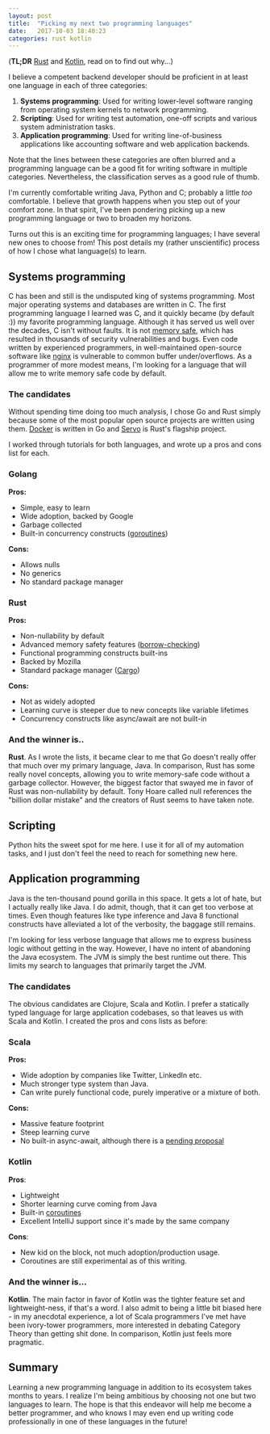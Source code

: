 ```yaml
---
layout: post
title:  "Picking my next two programming languages"
date:   2017-10-03 18:40:23
categories: rust kotlin
---
```


(**TL;DR** [Rust](https://www.rust-lang.org) and [Kotlin](https://kotlinlang.org/), read on to find out why...)

I believe a competent backend developer should be proficient in at least one language in each of three categories:
1. **Systems programming**: Used for writing lower-level software ranging from operating system kernels to network programming. 
2. **Scripting**: Used for writing test automation, one-off scripts and various system administration tasks.
3. **Application programming**: Used for writing line-of-business applications like accounting software and web application backends.

Note that the lines between these categories are often blurred and a programming language can be a good fit for writing
software in multiple categories. Nevertheless, the classification serves as a good rule of thumb.

I'm currently comfortable writing Java, Python and C; probably a little _too_ comfortable. I believe that growth happens when you step out of 
your comfort zone. In that spirit, I've been pondering picking up a new programming language or two to
broaden my horizons.

Turns out this is an exciting time for programming languages; I have several new ones to choose from!  This post details my (rather unscientific)
process of how I chose what language(s) to learn.

## Systems programming

C has been and still is the undisputed king of systems programming. Most major operating systems and databases are written
in C. The first programming language I learned was C, and it quickly became (by default :)) my favorite programming language.
Although it has served us well over the decades, C isn't without faults. It is not [memory safe](https://en.wikipedia.org/wiki/Memory_safety),
which has resulted in thousands of security vulnerabilities and bugs. Even code written by experienced programmers, in well-maintained 
open-source software like [nginx](https://nvd.nist.gov/vuln/detail/CVE-2009-2629)
is vulnerable to common buffer under/overflows. As a programmer of more modest means, I'm looking for a language that will allow me to
write memory safe code by default.

### The candidates

Without spending time doing too much analysis, I chose Go and Rust simply because some of the most popular
open source projects are written using them. [Docker](https://www.docker.com/) is written in Go and [Servo](https://servo.org/) is Rust's flagship project.

I worked through tutorials for both languages, and wrote up a pros and cons list for each.

### Golang

**Pros:**
* Simple, easy to learn
* Wide adoption, backed by Google
* Garbage collected
* Built-in concurrency constructs ([goroutines](https://gobyexample.com/goroutines))

**Cons:**
* Allows nulls
* No generics
* No standard package manager

### Rust
**Pros:**
* Non-nullability by default
* Advanced memory safety features ([borrow-checking](https://doc.rust-lang.org/1.8.0/book/references-and-borrowing.html))
* Functional programming constructs built-ins
* Backed by Mozilla
* Standard package manager ([Cargo](http://doc.crates.io/))

**Cons:**
* Not as widely adopted
* Learning curve is steeper due to new concepts like variable lifetimes
* Concurrency constructs like async/await are not built-in

### And the winner is..

**Rust**. As I wrote the lists, it became clear to me that Go doesn't really offer that much over my primary language, Java.
In comparison, Rust has some really novel concepts, allowing you to write memory-safe code without a garbage collector. However,
the biggest factor that swayed me in favor of Rust was non-nullability by default. Tony Hoare called null references
the "billion dollar mistake" and the creators of Rust seems to have taken note.

## Scripting

Python hits the sweet spot for me here. I use it for all of my automation tasks, and I just don't feel the need to reach for
something new here.

## Application programming

Java is the ten-thousand pound gorilla in this space. It gets a lot of hate, but I actually really like Java. I do admit, though,
that it can get too verbose at times. Even though features like type inference and Java 8 functional constructs have alleviated a lot of the verbosity, the baggage still
remains. 

I'm looking for less verbose language that allows me to express business logic without getting in the way.
However, I have no intent of abandoning the Java ecosystem. The JVM is simply the best runtime out there.
This limits my search to languages that primarily target the JVM.

### The candidates

The obvious candidates are Clojure, Scala and Kotlin. I prefer a statically typed language for large application codebases, so that leaves us with Scala and Kotlin.
I created the pros and cons lists as before:

### Scala

**Pros:**
* Wide adoption by companies like Twitter, LinkedIn etc.
* Much stronger type system than Java.
* Can write purely functional code, purely imperative or a mixture of both. 

**Cons:**
* Massive feature footprint 
* Steep learning curve
* No built-in async-await, although there is a [pending proposal](http://docs.scala-lang.org/sips/pending/async.html)

### Kotlin

**Pros**:
* Lightweight
* Shorter learning curve coming from Java
* Built-in [coroutines](https://kotlinlang.org/docs/reference/coroutines.html)
* Excellent IntelliJ support since it's made by the same company

**Cons**:
* New kid on the block, not much adoption/production usage.
* Coroutines are still experimental as of this writing.

### And the winner is...
**Kotlin**. The main factor in favor of Kotlin was the tighter feature set and lightweight-ness, if that's a word.
I also admit to being a little bit biased here - in my anecdotal experience, a lot of Scala programmers I've met have been ivory-tower programmers, more
interested in debating Category Theory than getting shit done. In comparison, Kotlin just feels more pragmatic.

## Summary

Learning a new programming language in addition to its ecosystem takes months to years. I realize I'm being ambitious by choosing not one but two languages
to learn. The hope is that this endeavor will help me become a better programmer, and who knows I may even end up writing code professionally in one of these
languages in the future!
